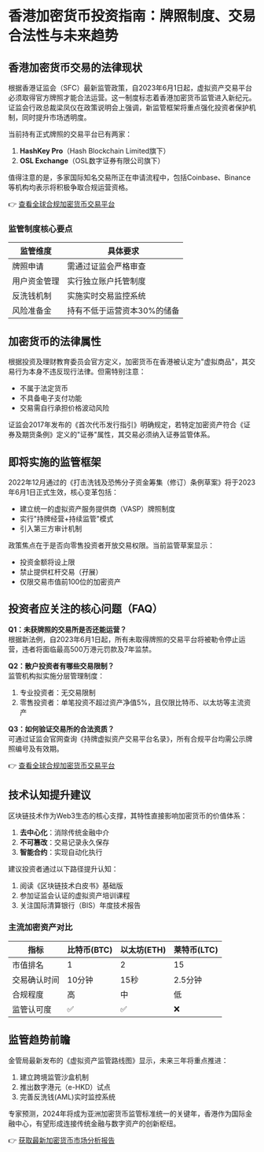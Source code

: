 # 香港加密货币投资指南：牌照制度、交易合法性与未来趋势

## 香港加密货币交易的法律现状

根据香港证监会（SFC）最新监管政策，自2023年6月1日起，虚拟资产交易平台必须取得官方牌照才能合法运营。这一制度标志着香港加密货币监管进入新纪元。证监会行政总裁梁凤仪在政策说明会上强调，新监管框架将重点强化投资者保护机制，同时提升市场透明度。

当前持有正式牌照的交易平台已有两家：
1. **HashKey Pro**（Hash Blockchain Limited旗下）
2. **OSL Exchange**（OSL数字证券有限公司旗下）

值得注意的是，多家国际知名交易所正在申请流程中，包括Coinbase、Binance等机构均表示将积极争取合规运营资格。

👉 [查看全球合规加密货币交易平台](https://bit.ly/okx_welcome)

### 监管制度核心要点
| 监管维度        | 具体要求                     |
|-----------------|----------------------------|
| 牌照申请        | 需通过证监会严格审查         |
| 用户资金管理    | 实行独立账户托管制度         |
| 反洗钱机制      | 实施实时交易监控系统         |
| 风险准备金      | 持有不低于运营资本30%的储备  |

## 加密货币的法律属性

根据投资及理财教育委员会官方定义，加密货币在香港被认定为"虚拟商品"，其交易行为本身不违反现行法律。但需特别注意：
- 不属于法定货币
- 不具备电子支付功能
- 交易需自行承担价格波动风险

证监会2017年发布的《首次代币发行指引》明确规定，若特定加密资产符合《证券及期货条例》定义的"证券"属性，其交易必须纳入证券监管体系。

## 即将实施的监管框架

2022年12月通过的《打击洗钱及恐怖分子资金筹集（修订）条例草案》将于2023年6月1日正式生效，核心变革包括：
- 建立统一的虚拟资产服务提供商（VASP）牌照制度
- 实行"持牌经营+持续监管"模式
- 引入第三方审计机制

政策焦点在于是否向零售投资者开放交易权限。当前监管草案显示：
- 投资金额将设上限
- 禁止提供杠杆交易（孖展）
- 仅限交易市值前100位的加密资产

## 投资者应关注的核心问题（FAQ）

**Q1：未获牌照的交易所是否还能运营？**  
根据新法例，自2023年6月1日起，所有未取得牌照的交易平台将被勒令停止运营，违者将面临最高500万港元罚款及7年监禁。

**Q2：散户投资者有哪些交易限制？**  
监管机构拟实施分层管理制度：
1. 专业投资者：无交易限制
2. 零售投资者：单笔投资不超过资产净值5%，且仅限比特币、以太坊等主流资产

**Q3：如何验证交易所的合法资质？**  
可通过证监会官网查询《持牌虚拟资产交易平台名录》，所有合规平台均需公示牌照编号及有效期。

👉 [查看全球合规加密货币交易平台](https://bit.ly/okx_welcome)

## 技术认知提升建议

区块链技术作为Web3生态的核心支撑，其特性直接影响加密货币的价值体系：
1. **去中心化**：消除传统金融中介
2. **不可篡改**：交易记录永久保存
3. **智能合约**：实现自动化执行

建议投资者通过以下路径提升认知：
1. 阅读《区块链技术白皮书》基础版
2. 参加证监会认证的虚拟资产培训课程
3. 关注国际清算银行（BIS）年度技术报告

### 主流加密资产对比
| 指标         | 比特币(BTC) | 以太坊(ETH) | 莱特币(LTC) |
|--------------|-------------|-------------|-------------|
| 市值排名     | 1           | 2           | 15          |
| 交易确认时间 | 10分钟      | 15秒        | 2.5分钟     |
| 合规程度     | 高          | 中          | 低          |
| 监管认可度   | ✅           | ✅           | ❌           |

## 监管趋势前瞻

金管局最新发布的《虚拟资产监管路线图》显示，未来三年将重点推进：
1. 建立跨境监管沙盒机制
2. 推出数字港元（e-HKD）试点
3. 完善反洗钱(AML)实时监控系统

专家预测，2024年将成为亚洲加密货币监管标准统一的关键年，香港作为国际金融中心，有望形成连接传统金融与数字资产的创新枢纽。

👉 [获取最新加密货币市场分析报告](https://bit.ly/okx_welcome)